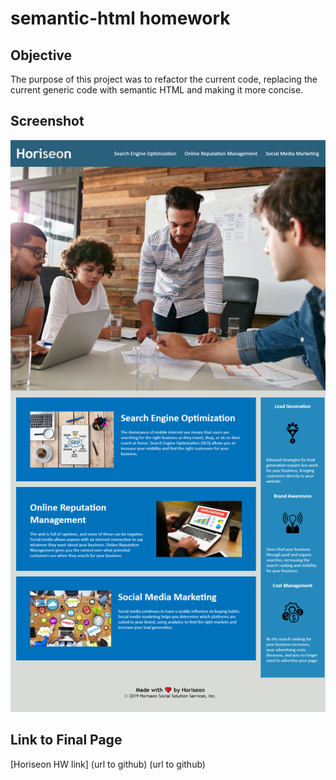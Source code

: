 # semantic-html homework

## Objective
The purpose of this project was to refactor the current code, replacing the current generic code with semantic HTML and making it more concise. 

## Screenshot

![Final page screenshot](./assets/images/hw1-screenshot.png) 


## Link to Final Page
[Horiseon HW link] (url to github) 
(url to github)
